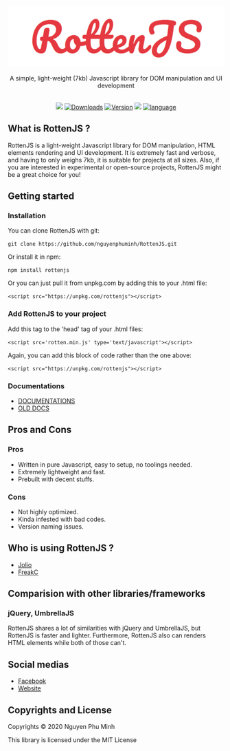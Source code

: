 <div align="center">
	<img src='assets/logo.png'/>
	<br/>
	<p>A simple, light-weight (7kb) Javascript library for DOM manipulation and UI development</p>
	<br/>
	<a href="https://github.com/nguyenphuminh/rottenjs/blob/master/LICENSE.md"><img src="https://img.shields.io/badge/license-MIT-orange.svg"/></a>
	<a href="https://npmcharts.com/compare/rottenjs?minimal=true"><img src="https://img.shields.io/npm/dm/rottenjs.svg?sanitize=true" alt="Downloads"></a>
	<a href="https://www.npmjs.com/package/rottenjs"><img src="https://img.shields.io/npm/v/rottenjs.svg?sanitize=true" alt="Version"></a>
	<a href="https://github.com/nguyenphuminh/rottenjs/blob/main/.github/CONTRIBUTING.md"><img src="https://img.shields.io/badge/PRs-welcome-brightgreen.svg"></a>
	<a href="https://github.com/nguyenphuminh/rottenjs/search?l=javascript"><img alt="language" src="https://img.shields.io/badge/language-Javascript-purple.svg"></a>
</div>

## What is RottenJS ?
RottenJS is a light-weight Javascript library for DOM manipulation, HTML elements rendering and UI development. It is extremely fast and verbose, and having to only weighs 7kb, it is suitable for projects at all sizes. Also, if you are interested in experimental or open-source projects, RottenJS might be a great choice for you!

## Getting started
### Installation
You can clone RottenJS with git:

	git clone https://github.com/nguyenphuminh/RottenJS.git

Or install it in npm:

	npm install rottenjs

Or you can just pull it from unpkg.com by adding this to your .html file:

	<script src="https://unpkg.com/rottenjs"></script>

### Add RottenJS to your project
Add this tag to the 'head' tag of your .html files:

	<script src='rotten.min.js' type='text/javascript'></script>

Again, you can add this block of code rather than the one above:

	<script src="https://unpkg.com/rottenjs"></script>

### Documentations
* <a href="DOCUMENTATION.md">DOCUMENTATIONS</a>
* <a href="DOCSv1.9.0.md">OLD DOCS</a>

## Pros and Cons
### Pros
* Written in pure Javascript, easy to setup, no toolings needed.
* Extremely lightweight and fast.
* Prebuilt with decent stuffs.

### Cons
* Not highly optimized.
* Kinda infested with bad codes.
* Version naming issues.

## Who is using RottenJS ?
* <a href="https://github.com/joliorg">Jolio</a>
* <a href="https://github.com/FreakC-Foundation">FreakC</a>

## Comparision with other libraries/frameworks
### jQuery, UmbrellaJS
RottenJS shares a lot of similarities with jQuery and UmbrellaJS, but RottenJS is faster and lighter. Furthermore, RottenJS also can renders HTML elements while both of those can't.

## Social medias
* <a href="https://www.facebook.com/Rottenjs-The-Javascript-Library-112227464032668">Facebook</a>
* <a href="https://rottenjs.herokuapp.com">Website</a>

## Copyrights and License
Copyrights © 2020 Nguyen Phu Minh

This library is licensed under the MIT License
